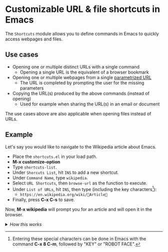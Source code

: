 # Customizable URL & file shortcuts in Emacs

The `Shortcuts` module allows you to define commands in Emacs to quickly access webpages and files.

## Use cases

  * Opening one or multiple distinct URLs with a single command
    * Opening a single URL is the equivalent of a browser bookmark
  * Opening one or multiple webpages from a single [parametrized URL](https://developer.mozilla.org/en-US/docs/Learn/Common_questions/Web_mechanics/What_is_a_URL#parameters)
    * The URL is completed by prompting the user for the missing parameters
  * Copying the URL(s) produced by the above commands (instead of opening)
    * Used for example when sharing the URL(s) in an email or document

The use cases above are also applicable when opening files instead of URLs.

## Example

Let's say you would like to navigate to the Wikipedia article about Emacs.

* Place the `shortcuts.el` in your load path.
* **M-x customize-option**
* Type `shortcuts-list`.
* Under `Shorcuts List`, hit `INS` to add a new shortcut.
* Under `Command Name`, type `wikipedia`.
* Select `URL Shortcuts`, then `browse-url` as the function to execute.
* Under `List of URLs`, hit `INS`, then type (including the key characters[^1]):
  * `https://en.wikipedia.org/wiki/🔑Article🔑`
* Finally, press **C-x C-s** to save.

Now, **M-x wikipedia** will prompt you for an article and will open it in the browser.


<details>
 <summary> <i>How this works</i> </summary>

When the customize option is saved, the `Shortcuts` code sets the command name `wikipedia` as an _interactive command_ that can be called by the user with `M-x`.

Specifically, it defines an interactive command that:

* optionally accepts user input, if the URL contains parameter prompts to form a URL
* calls the chosen function with this URL.

</details>

[^1]: Entering these special characters can be done in Emacs with the command **C-x 8 C-m**, followed by "KEY" or "ROBOT FACE".
